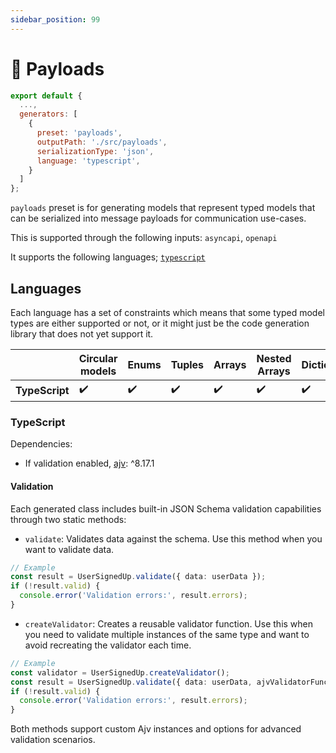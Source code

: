 ```yaml
---
sidebar_position: 99
---
```


# 🐔 Payloads

```js
export default {
  ...,
  generators: [
    {
      preset: 'payloads',
      outputPath: './src/payloads',
      serializationType: 'json', 
  	  language: 'typescript',
    }
  ]
};
```

`payloads` preset is for generating models that represent typed models that can be serialized into message payloads for communication use-cases.

This is supported through the following inputs: `asyncapi`, `openapi`

It supports the following languages; [`typescript`](#typescript)

## Languages
Each language has a set of constraints which means that some typed model types are either supported or not, or it might just be the code generation library that does not yet support it.

|  | Circular models | Enums | Tuples | Arrays | Nested Arrays | Dictionaries | Json Serialization | Validation |
|---|---|---|---|---|---|---|---|---|
| **TypeScript** | ✔️ | ✔️ | ✔️ | ✔️ | ✔️ | ✔️ | ✔️ | ✔️ |

### TypeScript

Dependencies: 
- If validation enabled, [ajv](https://ajv.js.org/guide/getting-started.html): ^8.17.1

#### Validation
Each generated class includes built-in JSON Schema validation capabilities through two static methods:

- `validate`: Validates data against the schema. Use this method when you want to validate data.

```typescript
// Example
const result = UserSignedUp.validate({ data: userData });
if (!result.valid) {
  console.error('Validation errors:', result.errors);
}
```

- `createValidator`: Creates a reusable validator function. Use this when you need to validate multiple instances of the same type and want to avoid recreating the validator each time.

```typescript
// Example
const validator = UserSignedUp.createValidator();
const result = UserSignedUp.validate({ data: userData, ajvValidatorFunction: validator });
if (!result.valid) {
  console.error('Validation errors:', result.errors);
}
```

Both methods support custom Ajv instances and options for advanced validation scenarios.

